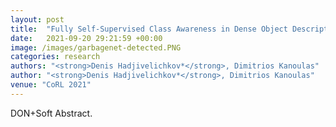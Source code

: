 ```yaml
---
layout: post
title:  "Fully Self-Supervised Class Awareness in Dense Object Descriptors"
date:   2021-09-20 29:21:59 +00:00
image: /images/garbagenet-detected.PNG
categories: research
authors: "<strong>Denis Hadjivelichkov*</strong>, Dimitrios Kanoulas"
author: "<strong>Denis Hadjivelichkov*</strong>, Dimitrios Kanoulas"
venue: "CoRL 2021"
---
```


DON+Soft Abstract.
